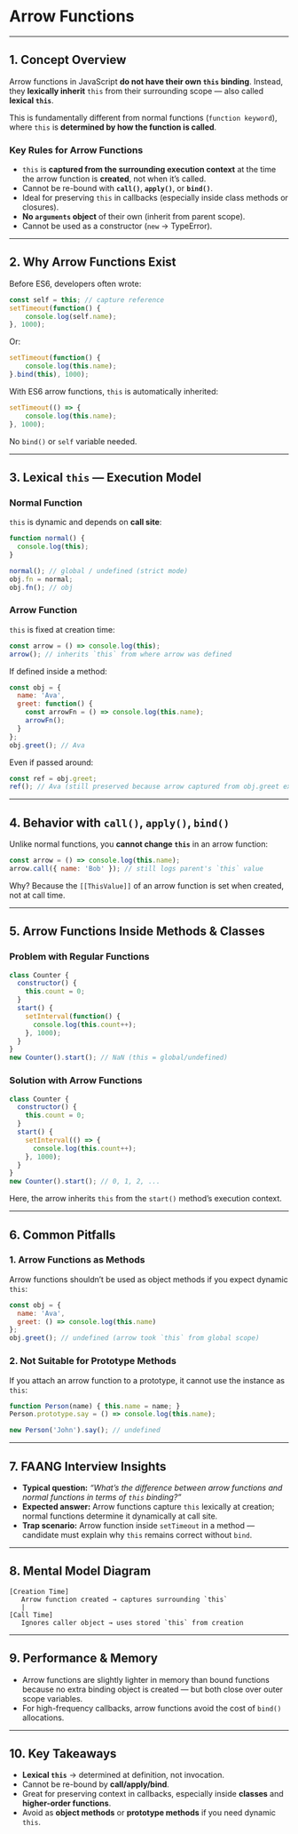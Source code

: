 

# **Arrow Functions**

---

## **1. Concept Overview**

Arrow functions in JavaScript **do not have their own `this` binding**.
Instead, they **lexically inherit** `this` from their surrounding scope — also called **lexical `this`**.

This is fundamentally different from normal functions (`function keyword`), where `this` is **determined by how the function is called**.

### **Key Rules for Arrow Functions**

* `this` is **captured from the surrounding execution context** at the time the arrow function is **created**, not when it’s called.
* Cannot be re-bound with **`call()`**, **`apply()`**, or **`bind()`**.
* Ideal for preserving `this` in callbacks (especially inside class methods or closures).
* **No `arguments` object** of their own (inherit from parent scope).
* Cannot be used as a constructor (`new` → TypeError).

---

## **2. Why Arrow Functions Exist**

Before ES6, developers often wrote:

```js
const self = this; // capture reference
setTimeout(function() {
    console.log(self.name);
}, 1000);
```

Or:

```js
setTimeout(function() {
    console.log(this.name);
}.bind(this), 1000);
```

With ES6 arrow functions, `this` is automatically inherited:

```js
setTimeout(() => {
    console.log(this.name);
}, 1000);
```

No `bind()` or `self` variable needed.

---

## **3. Lexical `this` — Execution Model**

### **Normal Function**

`this` is dynamic and depends on **call site**:

```js
function normal() {
  console.log(this);
}

normal(); // global / undefined (strict mode)
obj.fn = normal;
obj.fn(); // obj
```

### **Arrow Function**

`this` is fixed at creation time:

```js
const arrow = () => console.log(this);
arrow(); // inherits `this` from where arrow was defined
```

If defined inside a method:

```js
const obj = {
  name: 'Ava',
  greet: function() {
    const arrowFn = () => console.log(this.name);
    arrowFn();
  }
};
obj.greet(); // Ava
```

Even if passed around:

```js
const ref = obj.greet;
ref(); // Ava (still preserved because arrow captured from obj.greet execution)
```

---

## **4. Behavior with `call()`, `apply()`, `bind()`**

Unlike normal functions, you **cannot change `this`** in an arrow function:

```js
const arrow = () => console.log(this.name);
arrow.call({ name: 'Bob' }); // still logs parent's `this` value
```

Why? Because the `[[ThisValue]]` of an arrow function is set when created, not at call time.

---

## **5. Arrow Functions Inside Methods & Classes**

### **Problem with Regular Functions**

```js
class Counter {
  constructor() {
    this.count = 0;
  }
  start() {
    setInterval(function() {
      console.log(this.count++);
    }, 1000);
  }
}
new Counter().start(); // NaN (this = global/undefined)
```

### **Solution with Arrow Functions**

```js
class Counter {
  constructor() {
    this.count = 0;
  }
  start() {
    setInterval(() => {
      console.log(this.count++);
    }, 1000);
  }
}
new Counter().start(); // 0, 1, 2, ...
```

Here, the arrow inherits `this` from the `start()` method’s execution context.

---

## **6. Common Pitfalls**

### **1. Arrow Functions as Methods**

Arrow functions shouldn’t be used as object methods if you expect dynamic `this`:

```js
const obj = {
  name: 'Ava',
  greet: () => console.log(this.name)
};
obj.greet(); // undefined (arrow took `this` from global scope)
```

### **2. Not Suitable for Prototype Methods**

If you attach an arrow function to a prototype, it cannot use the instance as `this`:

```js
function Person(name) { this.name = name; }
Person.prototype.say = () => console.log(this.name);

new Person('John').say(); // undefined
```

---

## **7. FAANG Interview Insights**

* **Typical question:** *“What’s the difference between arrow functions and normal functions in terms of `this` binding?”*
* **Expected answer:** Arrow functions capture `this` lexically at creation; normal functions determine it dynamically at call site.
* **Trap scenario:** Arrow function inside `setTimeout` in a method — candidate must explain why `this` remains correct without `bind`.

---

## **8. Mental Model Diagram**

```
[Creation Time]
   Arrow function created → captures surrounding `this`
   |
[Call Time]
   Ignores caller object → uses stored `this` from creation
```

---

## **9. Performance & Memory**

* Arrow functions are slightly lighter in memory than bound functions because no extra binding object is created — but both close over outer scope variables.
* For high-frequency callbacks, arrow functions avoid the cost of `bind()` allocations.

---

## **10. Key Takeaways**

* **Lexical `this`** → determined at definition, not invocation.
* Cannot be re-bound by **call/apply/bind**.
* Great for preserving context in callbacks, especially inside **classes** and **higher-order functions**.
* Avoid as **object methods** or **prototype methods** if you need dynamic `this`.

